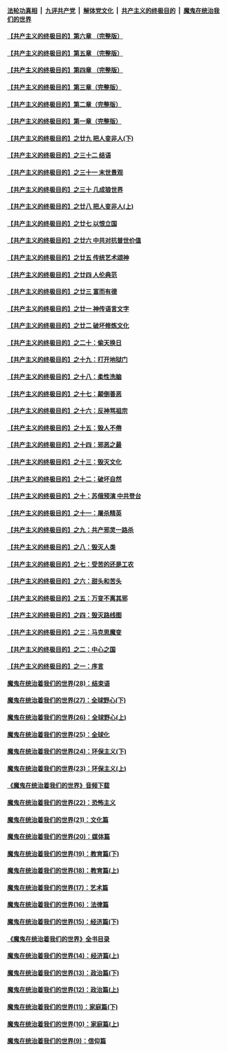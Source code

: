####  [法轮功真相](../../../../basic/blob/master/README.md?t=10310413) &nbsp;|&nbsp; [九评共产党](../../../../9ping.md/blob/master/README.md?t=10310413) &nbsp;|&nbsp; [解体党文化](../../../../jtdwh.md/blob/master/README.md?t=10310413)  &nbsp;|&nbsp; [共产主义的终极目的](../../../../gczydzjmd.md/blob/master/README.md?t=10310413) &nbsp;|&nbsp; [魔鬼在统治我们的世界](../../../../mgztzwmdsj.md/blob/master/README.md?t=10310413) 

#### [【共产主义的终极目的】第六章 （完整版）](../pages/nsc422/n11428913.md?t=10310413) 

#### [【共产主义的终极目的】第五章 （完整版）](../pages/nsc422/n11428912.md?t=10310413) 

#### [【共产主义的终极目的】第四章 （完整版）](../pages/nsc422/n11428907.md?t=10310413) 

#### [【共产主义的终极目的】第三章（完整版）](../pages/nsc422/n11428848.md?t=10310413) 

#### [【共产主义的终极目的】第二章（完整版）](../pages/nsc422/n11428831.md?t=10310413) 

#### [【共产主义的终极目的】第一章（完整版）](../pages/nsc422/n11417651.md?t=10310413) 

#### [【共产主义的终极目的】之廿九 把人变非人(下)](../pages/nsc422/n11344140.md?t=10310413) 

#### [【共产主义的终极目的】之三十二 结语](../pages/nsc422/n11360535.md?t=10310413) 

#### [【共产主义的终极目的】之三十一 末世景观](../pages/nsc422/n11351129.md?t=10310413) 

#### [【共产主义的终极目的】之三十 几成狼世界](../pages/nsc422/n11348280.md?t=10310413) 

#### [【共产主义的终极目的】之廿八 把人变非人(上)](../pages/nsc422/n11340492.md?t=10310413) 

#### [【共产主义的终极目的】之廿七 以恨立国](../pages/nsc422/n11336944.md?t=10310413) 

#### [【共产主义的终极目的】之廿六 中共对抗普世价值](../pages/nsc422/n11324785.md?t=10310413) 

#### [【共产主义的终极目的】之廿五 传统艺术颂神](../pages/nsc422/n11296396.md?t=10310413) 

#### [【共产主义的终极目的】之廿四 人伦典范](../pages/nsc422/n11296397.md?t=10310413) 

#### [【共产主义的终极目的】之廿三 富而有德](../pages/nsc422/n11283598.md?t=10310413) 

#### [【共产主义的终极目的】之廿一 神传语言文字](../pages/nsc422/n11263265.md?t=10310413) 

#### [【共产主义的终极目的】之廿二 破坏修炼文化](../pages/nsc422/n11245728.md?t=10310413) 

#### [【共产主义的终极目的】之二十：偷天换日](../pages/nsc422/n11238846.md?t=10310413) 

#### [【共产主义的终极目的】之十九：打开地狱门](../pages/nsc422/n11206376.md?t=10310413) 

#### [【共产主义的终极目的】之十八：柔性洗脑](../pages/nsc422/n11199994.md?t=10310413) 

#### [【共产主义的终极目的】之十七：颠倒善恶](../pages/nsc422/n11179782.md?t=10310413) 

#### [【共产主义的终极目的】之十六：反神骂祖宗](../pages/nsc422/n11166798.md?t=10310413) 

#### [【共产主义的终极目的】之十五：毁人不倦](../pages/nsc422/n11166792.md?t=10310413) 

#### [【共产主义的终极目的】之十四：邪恶之最](../pages/nsc422/n11150249.md?t=10310413) 

#### [【共产主义的终极目的】之十三：毁灭文化](../pages/nsc422/n11135227.md?t=10310413) 

#### [【共产主义的终极目的】之十二：破坏自然](../pages/nsc422/n11135214.md?t=10310413) 

#### [【共产主义的终极目的】之十：苏俄预演 中共登台](../pages/nsc422/n11118424.md?t=10310413) 

#### [【共产主义的终极目的】之十一：屠杀精英](../pages/nsc422/n11118442.md?t=10310413) 

#### [【共产主义的终极目的】之九：共产邪灵一路杀](../pages/nsc422/n11114139.md?t=10310413) 

#### [【共产主义的终极目的】之八：毁灭人类](../pages/nsc422/n11108503.md?t=10310413) 

#### [【共产主义的终极目的】之七：受苦的还是工农](../pages/nsc422/n11101809.md?t=10310413) 

#### [【共产主义的终极目的】之六：甜头和苦头](../pages/nsc422/n11096971.md?t=10310413) 

#### [【共产主义的终极目的】之五：万变不离其邪](../pages/nsc422/n11091285.md?t=10310413) 

#### [【共产主义的终极目的】之四：毁灭路线图](../pages/nsc422/n11086284.md?t=10310413) 

#### [【共产主义的终极目的】之三：马克思魔变](../pages/nsc422/n11061941.md?t=10310413) 

#### [【共产主义的终极目的】之二：中心之国](../pages/nsc422/n11047728.md?t=10310413) 

#### [【共产主义的终极目的】之一：序言](../pages/nsc422/n11086077.md?t=10310413) 

#### [魔鬼在统治着我们的世界(28)：结束语](../pages/nsc422/n10936246.md?t=10310413) 

#### [魔鬼在统治着我们的世界(27)：全球野心(下)](../pages/nsc422/n10928319.md?t=10310413) 

#### [魔鬼在统治着我们的世界(26)：全球野心(上)](../pages/nsc422/n10900318.md?t=10310413) 

#### [魔鬼在统治着我们的世界(25)：全球化](../pages/nsc422/n10788205.md?t=10310413) 

#### [魔鬼在统治着我们的世界(24)：环保主义(下)](../pages/nsc422/n10695307.md?t=10310413) 

#### [魔鬼在统治着我们的世界(23)：环保主义(上)](../pages/nsc422/n10688613.md?t=10310413) 

#### [《魔鬼在统治着我们的世界》音频下载](../pages/nsc422/n10635553.md?t=10310413) 

#### [魔鬼在统治着我们的世界(22)：恐怖主义](../pages/nsc422/n10614727.md?t=10310413) 

#### [魔鬼在统治着我们的世界(21)：文化篇](../pages/nsc422/n10597706.md?t=10310413) 

#### [魔鬼在统治着我们的世界(20)：媒体篇](../pages/nsc422/n10586579.md?t=10310413) 

#### [魔鬼在统治着我们的世界(19)：教育篇(下)](../pages/nsc422/n10564808.md?t=10310413) 

#### [魔鬼在统治着我们的世界(18)：教育篇(上)](../pages/nsc422/n10526970.md?t=10310413) 

#### [魔鬼在统治着我们的世界(17)：艺术篇](../pages/nsc422/n10499093.md?t=10310413) 

#### [魔鬼在统治着我们的世界(16)：法律篇](../pages/nsc422/n10485969.md?t=10310413) 

#### [魔鬼在统治着我们的世界(15)：经济篇(下)](../pages/nsc422/n10469975.md?t=10310413) 

#### [《魔鬼在统治着我们的世界》全书目录](../pages/nsc422/n10464261.md?t=10310413) 

#### [魔鬼在统治着我们的世界(14)：经济篇(上)](../pages/nsc422/n10457370.md?t=10310413) 

#### [魔鬼在统治着我们的世界(13)：政治篇(下)](../pages/nsc422/n10448270.md?t=10310413) 

#### [魔鬼在统治着我们的世界(12)：政治篇(上)](../pages/nsc422/n10444576.md?t=10310413) 

#### [魔鬼在统治着我们的世界(11)：家庭篇(下)](../pages/nsc422/n10440961.md?t=10310413) 

#### [魔鬼在统治着我们的世界(10)：家庭篇(上)](../pages/nsc422/n10435448.md?t=10310413) 

#### [魔鬼在统治着我们的世界(9)：信仰篇](../pages/nsc422/n10432159.md?t=10310413) 

